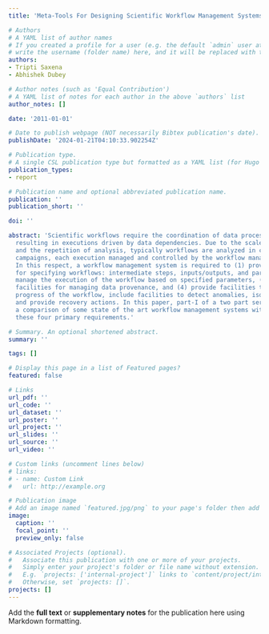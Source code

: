 ```yaml
---
title: 'Meta-Tools For Designing Scientific Workflow Management Systems: Part-I, Survey'

# Authors
# A YAML list of author names
# If you created a profile for a user (e.g. the default `admin` user at `content/authors/admin/`), 
# write the username (folder name) here, and it will be replaced with their full name and linked to their profile.
authors:
- Tripti Saxena
- Abhishek Dubey

# Author notes (such as 'Equal Contribution')
# A YAML list of notes for each author in the above `authors` list
author_notes: []

date: '2011-01-01'

# Date to publish webpage (NOT necessarily Bibtex publication's date).
publishDate: '2024-01-21T04:10:33.902254Z'

# Publication type.
# A single CSL publication type but formatted as a YAML list (for Hugo requirements).
publication_types:
- report

# Publication name and optional abbreviated publication name.
publication: ''
publication_short: ''

doi: ''

abstract: 'Scientific workflows require the coordination of data processing activities,
  resulting in executions driven by data dependencies. Due to the scales involved
  and the repetition of analysis, typically workflows are analyzed in coordinated
  campaigns, each execution managed and controlled by the workflow management system.
  In this respect, a workflow management system is required to (1) provide facilities
  for specifying workflows: intermediate steps, inputs/outputs, and parameters, (2)
  manage the execution of the workflow based on specified parameters, (3) provide
  facilities for managing data provenance, and (4) provide facilities to monitor the
  progress of the workflow, include facilities to detect anomalies, isolate faults
  and provide recovery actions. In this paper, part-I of a two part series, we provide
  a comparison of some state of the art workflow management systems with respect to
  these four primary requirements.'

# Summary. An optional shortened abstract.
summary: ''

tags: []

# Display this page in a list of Featured pages?
featured: false

# Links
url_pdf: ''
url_code: ''
url_dataset: ''
url_poster: ''
url_project: ''
url_slides: ''
url_source: ''
url_video: ''

# Custom links (uncomment lines below)
# links:
# - name: Custom Link
#   url: http://example.org

# Publication image
# Add an image named `featured.jpg/png` to your page's folder then add a caption below.
image:
  caption: ''
  focal_point: ''
  preview_only: false

# Associated Projects (optional).
#   Associate this publication with one or more of your projects.
#   Simply enter your project's folder or file name without extension.
#   E.g. `projects: ['internal-project']` links to `content/project/internal-project/index.md`.
#   Otherwise, set `projects: []`.
projects: []
---
```


Add the **full text** or **supplementary notes** for the publication here using Markdown formatting.
